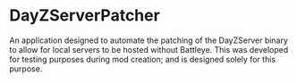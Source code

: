 # DayZServerPatcher

An application designed to automate the patching of the DayZServer binary to allow for local servers to be hosted without Battleye. 
This was developed for testing purposes during mod creation; and is designed solely for this purpose.
